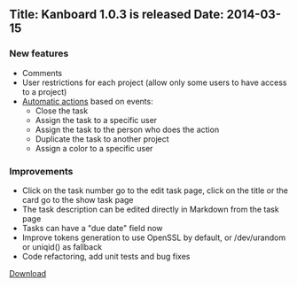Title: Kanboard 1.0.3 is released
Date: 2014-03-15
---

### New features

- Comments
- User restrictions for each project (allow only some users to have access to a project)
- [Automatic actions](/documentation/automatic-actions) based on events:
    - Close the task
    - Assign the task to a specific user
    - Assign the task to the person who does the action
    - Duplicate the task to another project
    - Assign a color to a specific user

### Improvements

- Click on the task number go to the edit task page, click on the title or the card go to the show task page
- The task description can be edited directly in Markdown from the task page
- Tasks can have a "due date" field now
- Improve tokens generation to use OpenSSL by default, or /dev/urandom or uniqid() as fallback
- Code refactoring, add unit tests and bug fixes

[Download](http://kanboard.net/kanboard-1.0.3.zip)